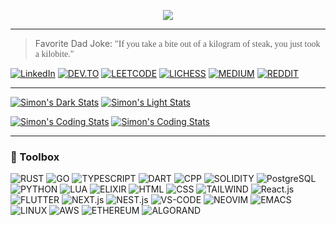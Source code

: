 <p align="center">
  <img src="https://github.com/ximon-x/Heavy/blob/main/Lightweight.gif" />
</p>

----

> Favorite Dad Joke: <span style="font-family:Papyrus">"If you take a bite out of a kilogram of steak, you just took a kilobite."</span>


[![LinkedIn](https://img.shields.io/badge/linkedin-0A66C2?style=for-the-badge&logo=linkedin&logoColor=FFFFFF)](https://linkedin.com/in/ximon/)
[![DEV.TO](https://img.shields.io/badge/-Dev.to-0A0A0A?style=for-the-badge&logo=dev.to&logoColor=FFFFFF)](https://dev.to/simon_ximon/)
[![LEETCODE](https://img.shields.io/badge/-LeetCode-FFA116?style=for-the-badge&logo=leetcode&logoColor=FFFFFF)](https://www.leetcode.com/salvien-code)
[![LICHESS](https://img.shields.io/badge/-Lichess-FFFFFF?style=for-the-badge&logo=lichess&logoColor=000000)](https://lichess.org/@/Simon_ximon)
[![MEDIUM](https://img.shields.io/badge/-Medium-2962FF?style=for-the-badge&logo=medium&logoColor=FFFFFF)](https://simon-ximon.medium.com/)
[![REDDIT](https://img.shields.io/badge/-Reddit-FF4500?style=for-the-badge&logo=reddit&logoColor=FFFFFF)](https://www.reddit.com/user/simon_ximon/)

----

[![Simon's Dark Stats](https://ximon-readme-stats.vercel.app/api?username=ximon-x&theme=github_dark&card_width=495&hide_title=true&show_icons=true&rank_icon=github#gh-dark-mode-only)](https://github.com/ximon-x/github-readme#gh-dark-mode-only)
[![Simon's Light Stats](https://ximon-readme-stats.vercel.app/api?username=ximon-x&theme=github_light&card_width=495&hide_title=true&show_icons=true&rank_icon=github#gh-light-mode-only)](https://github.com/ximon-x/github-readme#gh-light-mode-only)

[![Simon's Coding Stats](https://ximon-readme-stats.vercel.app/api/wakatime?username=ximon&langs_count=5&theme=github_dark&hide_title=true&range=last_7_days#gh-dark-mode-only)](https://github.com/ximon-x/github-readme#gh-dark-mode-only)
[![Simon's Coding Stats](https://ximon-readme-stats.vercel.app/api/wakatime?username=ximon&langs_count=5&theme=github_light&hide_title=true&range=last_7_days#gh-light-mode-only)](https://github.com/ximon-x/github-readme#gh-light-mode-only)

----

### 🧰 Toolbox

![RUST](https://img.shields.io/badge/Rust-D3D3D3?style=flat-square&logo=rust&logoColor=000000)
![GO](https://img.shields.io/badge/Go-D3D3D3?style=flat-square&logo=go&logoColor=00ADD8)
![TYPESCRIPT](https://img.shields.io/badge/Typescript-D3D3D3?style=flat-square&logo=typescript&logoColor=3178C6)
![DART](https://img.shields.io/badge/Dart-D3D3D3?style=flat-square&logo=dart&logoColor=0175C2)
![CPP](https://img.shields.io/badge/C++-D3D3D3?style=flat-square&logo=cplusplus&logoColor=00599C)
![SOLIDITY](https://img.shields.io/badge/Solidity-D3D3D3?style=flat-square&logo=solidity&logoColor=363636)
![PostgreSQL](https://img.shields.io/badge/PostgreSQL-D3D3D3?style=flat-square&logo=postgresql&logoColor=4169E1)
![PYTHON](https://img.shields.io/badge/Python-D3D3D3?style=flat-square&logo=python&logoColor=3776AB)
![LUA](https://img.shields.io/badge/Lua-D3D3D3?style=flat-square&logo=lua&logoColor=2C2D72)
![ELIXIR](https://img.shields.io/badge/Elixir-D3D3D3?style=flat-square&logo=elixir&logoColor=4B275F)
![HTML](https://img.shields.io/badge/HTML-D3D3D3?style=flat-square&logo=html5&logoColor=E34F26)
![CSS](https://img.shields.io/badge/CSS-D3D3D3?style=flat-square&logo=css3&logoColor=1572B6)
![TAILWIND](https://img.shields.io/badge/Tailwind-D3D3D3?style=flat-square&logo=tailwindcss&logoColor=06B6D4)
![React.js](https://img.shields.io/badge/React-D3D3D3?style=flat-square&logo=react&logoColor=61DAFB)
![FLUTTER](https://img.shields.io/badge/Flutter-D3D3D3?style=flat-square&logo=flutter&logoColor=02569B)
![NEXT.js](https://img.shields.io/badge/Next.js-D3D3D3?style=flat-square&logo=next.js&logoColor=000000)
![NEST.js](https://img.shields.io/badge/Nest.js-D3D3D3?style=flat-square&logo=nestJs&logoColor=E0234E)
![VS-CODE](https://img.shields.io/badge/VS%20Code-D3D3D3?style=flat-square&logo=visualstudiocode&logoColor=007ACC)
![NEOVIM](https://img.shields.io/badge/Neovim-D3D3D3?style=flat-square&logo=neovim&logoColor=57A143)
![EMACS](https://img.shields.io/badge/Emacs-D3D3D3?style=flat-square&logo=gnuemacs&logoColor=7F5AB6)
![LINUX](https://img.shields.io/badge/Linux-D3D3D3?style=flat-square&logo=linux&logoColor=FCC624)
![AWS](https://img.shields.io/badge/AWS-D3D3D3?style=flat-square&logo=amazonaws&logoColor=232F3E)
![ETHEREUM](https://img.shields.io/badge/Ethereum-D3D3D3?style=flat-square&logo=ethereum&logoColor=3C3C3D)
![ALGORAND](https://img.shields.io/badge/Algorand-D3D3D3?style=flat-square&logo=algorand&logoColor=000000)
